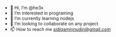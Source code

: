 - 👋 Hi, I’m @he3x
- 👀 I’m interested in programing
- 🌱 I’m currently learning nodejs
- 💞️ I’m looking to collaborate on any project
- 📫 How to reach me sidiqaminnudin@gmail.com

<!---
he3x/he3x is a ✨ special ✨ repository because its `README.md` (this file) appears on your GitHub profile.
You can click the Preview link to take a look at your changes.
--->
